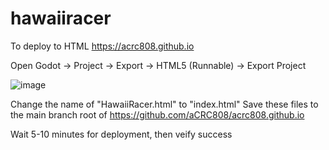 # hawaiiracer

To deploy to HTML https://acrc808.github.io

Open Godot -> Project -> Export -> HTML5 (Runnable) -> Export Project

![image](https://github.com/sawyern/hawaiiracer/assets/11930379/2dc1a742-f599-47c6-8601-4216208ae2b5)

Change the name of "HawaiiRacer.html" to "index.html"
Save these files to the main branch root of https://github.com/aCRC808/acrc808.github.io

Wait 5-10 minutes for deployment, then veify success
